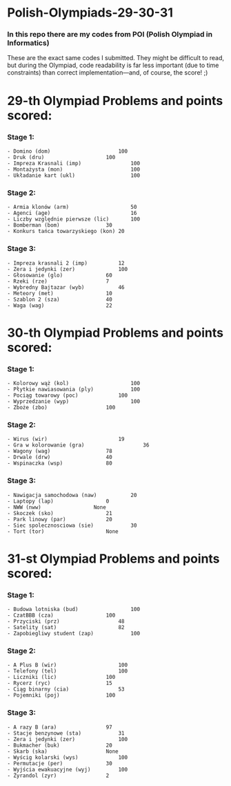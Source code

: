 # Polish-Olympiads-29-30-31

### In this repo there are my codes from POI (Polish Olympiad in Informatics)

These are the exact same codes I submitted. They might be difficult to read, but during the Olympiad, code readability is far less important (due to time constraints) than correct implementation—and, of course, the score! ;)

# 29-th Olympiad Problems and points scored:

### Stage 1:
	- Domino (dom)   		    		100
	- Druk (dru)  					100
	- Impreza Krasnali (imp)    			100
	- Montażysta (mon)          			100
	- Układanie kart (ukl)      			100
### Stage 2:
	- Armia klonów (arm)        			50
	- Agenci (age)              			16
	- Liczby względnie pierwsze (lic)		100
	- Bomberman (bom)				30
	- Konkurs tańca towarzyskiego (kon) 20
### Stage 3:
	- Impreza krasnali 2 (imp)			12
	- Zera i jedynki (zer)				100
	- Głosowanie (glo)				60
	- Rzeki (rze)					7
	- Wybredny Bajtazar (wyb)			46
	- Meteory (met)					10
	- Szablon 2 (sza)				40
	- Waga (wag)					22

# 30-th Olympiad Problems and points scored:

### Stage 1:	
	- Kolorowy wąż (kol)   		    		100
	- Płytkie nawiasowania (ply)  			100
	- Pociąg towarowy (poc)    			100
	- Wyprzedzanie (wyp)          			100
	- Zboże (zbo)      				100
### Stage 2:
	- Wirus (wir)        				19
	- Gra w kolorowanie (gra)           		36
	- Wagony (wag)					78
	- Drwale (drw)					40
	- Wspinaczka (wsp) 				80
### Stage 3:
	- Nawigacja samochodowa (naw)			20
	- Laptopy (lap)					0
	- NWW (nww)					None
	- Skoczek (sko)					21
	- Park linowy (par)				20
	- Siec spolecznosciowa (sie)			30
	- Tort (tor)					None

# 31-st Olympiad Problems and points scored:

### Stage 1:
	- Budowa lotniska (bud)   		    	100
	- CzatBBB (cza)  				100
	- Przyciski (prz)    				48
	- Satelity (sat)          			82
	- Zapobiegliwy student (zap)      		100
### Stage 2:
	- A Plus B (wir)        			100
	- Telefony (tel)          			100
	- Liczniki (lic)				100
	- Rycerz (ryc)					15
	- Ciąg binarny (cia) 				53
	- Pojemniki (poj)				100
### Stage 3:
	- A razy B (ara)				97
	- Stacje benzynowe (sta)			31
	- Zera i jedynki (zer)				100
	- Bukmacher (buk)				20
	- Skarb (ska)					None
	- Wyścig kolarski (wys)				100
	- Permutacje (per)				30
	- Wyjścia ewakuacyjne (wyj)			100
	- Żyrandol (zyr)				2
